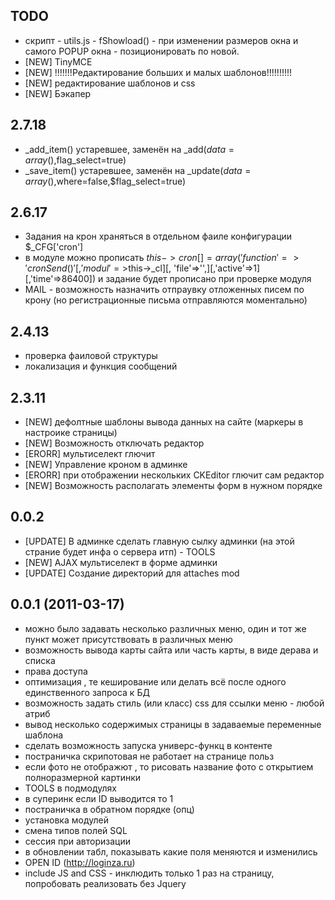 ## TODO
* скрипт - utils.js - fShowload() - при изменении размеров окна и самого POPUP окна - позиционировать по новой.
* [NEW] TinyMCE
* [NEW] !!!!!!!Редактирование больших и малых шаблонов!!!!!!!!!!
* [NEW] редактирование шаблонов и css
* [NEW] Бэкапер

## 2.7.18
 - _add_item() устаревшее,  заменён на _add($data=array(),$flag_select=true)
 - _save_item() устаревшее,  заменён на _update($data=array(),$where=false,$flag_select=true)

## 2.6.17
 - Задания на крон храняться в отдельном фаиле конфигурации $_CFG['cron'] 
 - в модуле можно прописать $this->cron[] = array('function'=>'cronSend()'[, 'modul'=>$this->_cl][, 'file'=>'',][,'active'=>1][,'time'=>86400]) и задание будет прописано при проверке модуля 
 - MAIL - возможность назначить отпраувку отложенных писем по крону (но регистрационные письма отправляются моментально)

## 2.4.13
 - проверка фаиловой структуры
 - локализация и функция сообщений

## 2.3.11
* [NEW] дефолтные шаблоны вывода данных на сайте (маркеры в настроике страницы)
* [NEW] Возможность отключать редактор
* [ERORR] мультиселект глючит
* [NEW] Управление кроном в админке
* [ERORR] при отображении нескольких CKEditor глючит сам редактор
* [NEW] Возможность располагать элементы форм в нужном порядке

## 0.0.2 
* [UPDATE] В админке сделать главную сылку админки (на этой страние будет инфа о сервера итп) - TOOLS
* [NEW] AJAX мультиселект в форме админки
* [UPDATE] Создание директорий для attaches mod

## 0.0.1 (2011-03-17)

* можно было задавать несколько различных меню, один и тот же пункт может присутствовать в различных меню
* возможность вывода карты сайта или часть карты, в виде дерава и списка
* права доступа
* оптимизация , те кеширование или делать всё после одного единственного запроса к БД
* возможность задать стиль (или класс) css для ссылки меню - любой атриб
* вывод несколько содержимых страницы в задаваемые переменные шаблона 
* сделать возможность запуска универс-функц в контенте
* постраничка скрипотовая не работает на странице польз
* если фото не отображют , то рисовать название фото с открытием полноразмерной картинки
* TOOLS в подмодулях
* в суперинк если ID выводится то 1
* постраничка в обратном порядке (опц)
* установка модулей
* смена типов полей SQL
* сессия при авторизации
* в обновлении табл, показывать какие поля меняются и  изменились
* OPEN ID (http://loginza.ru)
* include JS and CSS - инклюдить только 1 раз на страницу, попробовать реализовать без Jquery

